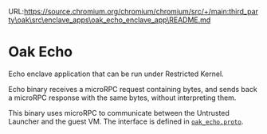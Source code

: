 URL:https://source.chromium.org/chromium/chromium/src/+/main:third_party\oak\src\enclave_apps\oak_echo_enclave_app\README.md
# Oak Echo

Echo enclave application that can be run under Restricted Kernel.

Echo binary receives a microRPC request containing bytes, and sends back a
microRPC response with the same bytes, without interpreting them.

This binary uses microRPC to communicate between the Untrusted Launcher and the
guest VM. The interface is defined in
[`oak_echo.proto`](testing/oak_echo_service/oak_echo.proto).
